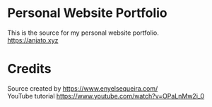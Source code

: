 # Personal Website Portfolio
This is the source for my personal website portfolio. <br />
https://anjato.xyz

# Credits
Source created by https://www.enyelsequeira.com/<br />
YouTube tutorial https://www.youtube.com/watch?v=OPaLnMw2i_0
